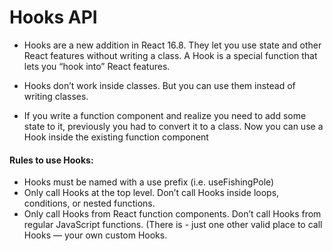 # Hooks API

- Hooks are a new addition in React 16.8. They let you use state and other React features without writing a class. A Hook is a special function that lets you “hook into” React features.

- Hooks don’t work inside classes. But you can use them instead of writing classes.

- If you write a function component and realize you need to add some state to it, previously you had to convert it to a class. Now you can use a Hook inside the existing function component

#### Rules to use Hooks:

- Hooks must be named with a use prefix (i.e. useFishingPole)
- Only call Hooks at the top level. Don’t call Hooks inside loops, conditions, or nested functions.
- Only call Hooks from React function components. Don’t call Hooks from regular JavaScript functions. (There is - just one other valid place to call Hooks — your own custom Hooks.
